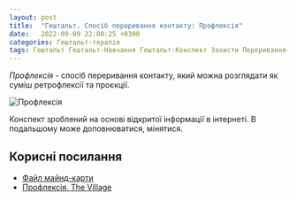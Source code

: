 ```yaml
---
layout: post
title:  "Гештальт. Спосіб переривання контакту: Профлексія"
date:   2022-09-09 22:00:25 +0300
categories: Гештальт-терапія
tags: Гештальт Гештальт-Навчання Гештальт-Конспект Захисти Переривання-Контакту
---
```


*Профлексія* - спосіб переривання контакту, який можна розглядати як суміш ретрофлексії та проєкції.

![Профлексія](/assets/2022-09-09/profleksia.svg)

Конспект зроблений на основі відкритої інформації в інтернеті. В подальшому може доповнюватися, мінятися.

## Корисні посилання

* [Файл майнд-карти](/assets/2022-09-09/profleksia.xmind)
* [Профлексія. The Village](https://www.the-village.com.ua/village/knowledge/podcast/313527-prostimi-slovami-s02e19)